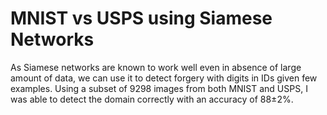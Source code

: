 # MNIST vs USPS using Siamese Networks

As Siamese networks are known to work well even in absence of large amount of data, we can use it to detect forgery with digits in IDs given few examples. Using a subset of 9298 images from both MNIST and USPS, I was able to detect the domain correctly with an accuracy of 88±2%.